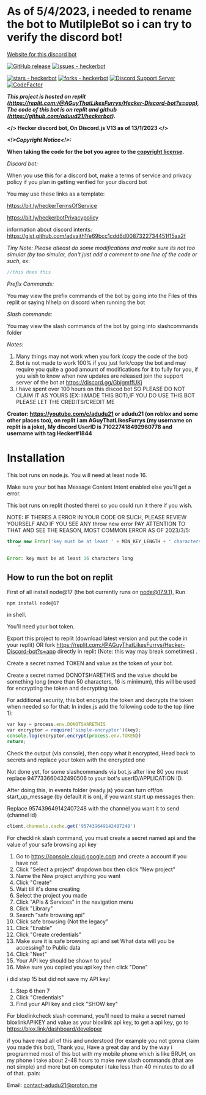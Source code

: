 # As of 5/4/2023, i needed to rename the bot to MutilpleBot so i can try to verify the discord bot!

[Website for this discord bot](https://hecker-discord-bot-website.aguythatlikesfurrys.repl.co)


[![GitHub release](https://img.shields.io/github/release/aduud21/heckerbot?include_prereleases=&sort=semver)](https://github.com/aduud21/heckerbot/releases/)
[![issues - heckerbot](https://img.shields.io/github/issues/aduud21/heckerbot)](https://github.com/aduud21/heckerbot/issues)

[![stars - heckerbot](https://img.shields.io/github/stars/aduud21/heckerbot?style=social)](https://github.com/aduud21/heckerbot)
[![forks - heckerbot](https://img.shields.io/github/forks/aduud21/heckerbot?style=social)](https://github.com/aduud21/heckerbot)
[![Discord Support Server](https://img.shields.io/badge/Discord_Support_Server-black?logo=discord)](https://discord.gg/YSEB7PnHVV)
[![CodeFactor](https://www.codefactor.io/repository/github/aduud21/heckerbot/badge)](https://www.codefactor.io/repository/github/aduud21/heckerbot)

***This project is hosted on replit (https://replit.com:/@AGuyThatLikesFurrys/Hecker-Discord-bot?s=app), The code of this bot is on replit and github (https://github.com/aduud21/heckerbot).***

**</> Hecker discord bot, On Discord.js V13 as of 13/1/2023 </>**

***<!>Copyright Notice<!>:***

**When taking the code for the bot you agree to the [copyright license](/LICENSE).**

*Discord bot:*

When you use this for a discord bot, make a terms of service and privacy policy if you plan in getting verified for your discord bot

You may use these links as a template:

https://bit.ly/heckerTermsOfService

https://bit.ly/heckerbotPrivacypolicy

information about discord intents:
https://gist.github.com/advaith1/e69bcc1cdd6d0087322734451f15aa2f

*Tiny Note: Please atleast do some modifications and make sure its not too simular (by too simular, don't just add a comment to one line of the code or such*, ex:
```js
//this does this
```


*Prefix Commands:*

You may view the prefix commands of the bot by going into the Files of this replit or saying h!help on discord when running the bot

*Slash commands:*

You may view the slash commands of the bot by going into slashcommands folder


*Notes:*

1. Many things may not work when you fork (copy the code of the bot)
2. Bot is not made to work 100% if you just fork/copy the bot and may require you quite a good amount of modifications for it to fully for you, if you wish to know when new updates are released join the support server of the bot at https://discord.gg/GbjgmffUKj
3. i have spent over 100 hours on this discod bot SO PLEASE DO NOT CLAIM IT AS YOURS (EX: I MADE THIS BOT),IF YOU DO USE THIS BOT PLEASE LET THE CREDITS/CREDIT ME

****Creator:
https://youtube.com/c/adudu21 or adudu21 (on roblox and some other places too), on replit i am AGuyThatLikesFurrys (my username on replit is a joke), My discord UserID is 710227418492960778 and username with tag Hecker#1844****

# Installation

This bot runs on node.js. You will need at least node 16.

Make sure your bot has Message Content Intent enabled else you'll get a error.

This bot runs on replit (hosted there) so you could run it there if you wish. 

NOTE: IF THERES A ERROR IN YOUR CODE OR SUCH, PLEASE REVIEW YOURSELF AND IF YOU SEE ANY throw new error PAY ATTENTION TO THAT AND SEE THE REASON, MOST COMMON ERROR AS OF 2023/3/5:
```js
throw new Error('key must be at least ' + MIN_KEY_LENGTH + ' characters long');
    ^

Error: key must be at least 16 characters long
```

## How to run the bot on replit

First of all install node@17 (the bot currently runs on node@17.9.1), Run 
```
npm install node@17 
```
in shell.

You'll need your bot token.
 
Export this project to replit (download latest version and put the code in your replit) OR fork https://replit.com:/@AGuyThatLikesFurrys/Hecker-Discord-bot?s=app directly in replit (Note: this way may break sometimes) .
 
Create a secret named TOKEN and value as the token of your bot.

Create a secret named DONOTSHARETHIS and the value should be something long (more than 50 characters, 16 is minimum), this will be used for encrypting the token and decrypting too.

For additional security, this bot encrypts the token and decrypts the token when needed so for that:
In index.js add the following code to the top (line 1):
```js
var key = process.env.DONOTSHARETHIS
var encryptor = require('simple-encryptor')(key);
console.log(encryptor.encrypt(process.env.TOKEN))
return;
```
Check the output (via console), 
then copy what it encrypted,
Head back to secrets and replace your token with the encrypted one

Not done yet, for some slashcommands via bot.js after line 80 you must replace 947733660432490506 to your bot's userID/APPLICATION ID.

After doing this, in events folder (ready.js) you can turn off/on start_up_message (by default it is on), if you want start up messages then:

Replace 957439649142407248 with the channel you want it to send (channel id)
```js
client.channels.cache.get('957439649142407248')
```

For checklink slash command, you must create a secret named api and the value of your safe browsing api key
1. Go to https://console.cloud.google.com and create a account if you have not
2. Click "Select a project" dropdown box then click "New project"
3. Name the New project anything you want
4. Click "Create"
5. Wait till it's done creating
6. Select the project you made
7. Click "APIs & Services" in the navigation menu
8. Click "Library"
9. Search "safe browsing api"
10. Click safe browsing (Not the legacy"
11. Click "Enable"
12. Click "Create credentials"
13. Make sure it is safe browsing api and set What data will you be accessing? to Public data
14. Click "Next"
15. Your API key should be shown to you!
16. Make sure you copied you api key then click "Done"

i did step 15 but did not save my API key!

1. Step 6 then 7
2. Click "Credentials"
3. Find your API key and click "SHOW key"

For bloxlinkcheck slash command, you'll need to make a secret named bloxlinkAPIKEY and value as your bloxlink api key, to get a api key, go to https://blox.link/dashboard/developer

if you have read all of this and understood (for example you not gonna claim you made this bot), Thank you, Have a great day and by the way i programmed most of this bot with my mobile phone which is like BRUH,
on my phone i take about 2-48 hours to make new slash commands (that are not simple) and more but on computer i take less than 40 minutes to do all of that.
:pain:

Email: contact-adudu21@proton.me
